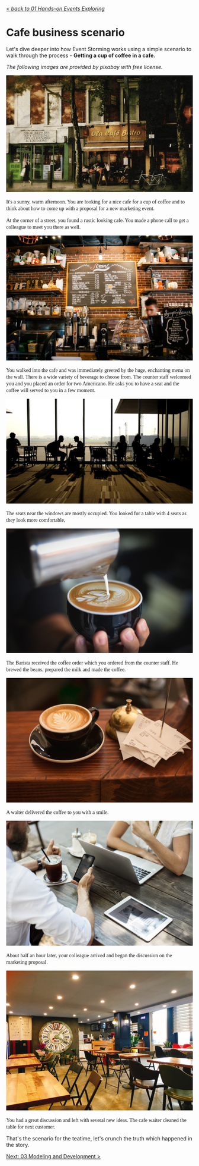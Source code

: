 _[< back to 01 Hands-on Events Exploring](../01-hands-on-events-exploring/README.md)_

# Cafe business scenario

Let's dive deeper into how Event Storming works using a simple scenario to walk through the process - **Getting a cup of coffee in a cafe.**

*The following images are provided by pixabay with free license.*

![](../img/coffee-shop-1.png)

<span style="font-family:Palatino;">It's a sunny, warm afternoon. You are looking for a nice cafe for a cup of coffee and to think about how to come up with a proposal for a new marketing event.</span>

<span style="font-family:Palatino;">At the corner of a street, you found a rustic looking cafe. You made a phone call to get a colleague to meet you there as well.</span>

![](../img/coffee-shop-2.png)

<span style="font-family:Palatino;">You walked into the cafe and was immediately greeted by the huge, enchanting menu on the wall. There is a wide variety of beverage to choose from. The counter staff welcomed you and you placed an order for two Americano. He asks you to have a seat and the coffee will served to you in a few moment.</span>

![](../img/coffee-shop-3.png)

<span style="font-family:Palatino;">The seats near the windows are mostly occupied. You looked for a table with 4 seats as they look more comfortable,</span>

![](../img/coffee-shop-4.png)

<span style="font-family:Palatino;">The Barista received the coffee order which you ordered from the counter staff. He brewed the beans, prepared the milk and made the coffee.</span>

![](../img/coffee-shop-5.png)

<span style="font-family:Palatino;">A waiter delivered the coffee to you with a smile.</span>

![](../img/coffee-shop-6.png)

<span style="font-family:Palatino;">About half an hour later, your colleague arrived and began the discussion on the marketing proposal.</span>

![](../img/coffee-shop-7.png)

<span style="font-family:Palatino;">You had a great discussion and left with several new ideas. The cafe waiter cleaned the table for next customer.</span>

That's the scenario for the teatime, let's crunch the truth which happened in the story.

[Next: 03 Modeling and Development >](../03-modeling-and-development/README.md)
